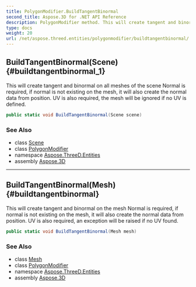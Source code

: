 ```yaml
---
title: PolygonModifier.BuildTangentBinormal
second_title: Aspose.3D for .NET API Reference
description: PolygonModifier method. This will create tangent and binormal on all meshes of the scene Normal is required if normal is not existing on the mesh it will also create the normal data from position. UV is also required the mesh will be ignored if no UV is defined
type: docs
weight: 20
url: /net/aspose.threed.entities/polygonmodifier/buildtangentbinormal/
---
```

## BuildTangentBinormal(Scene) {#buildtangentbinormal_1}

This will create tangent and binormal on all meshes of the scene Normal is required, if normal is not existing on the mesh, it will also create the normal data from position. UV is also required, the mesh will be ignored if no UV is defined.

```csharp
public static void BuildTangentBinormal(Scene scene)
```

### See Also

* class [Scene](../../../aspose.threed/scene/)
* class [PolygonModifier](../)
* namespace [Aspose.ThreeD.Entities](../../polygonmodifier/)
* assembly [Aspose.3D](../../../)

---

## BuildTangentBinormal(Mesh) {#buildtangentbinormal}

This will create tangent and binormal on the mesh Normal is required, if normal is not existing on the mesh, it will also create the normal data from position. UV is also required, an exception will be raised if no UV found.

```csharp
public static void BuildTangentBinormal(Mesh mesh)
```

### See Also

* class [Mesh](../../mesh/)
* class [PolygonModifier](../)
* namespace [Aspose.ThreeD.Entities](../../polygonmodifier/)
* assembly [Aspose.3D](../../../)



